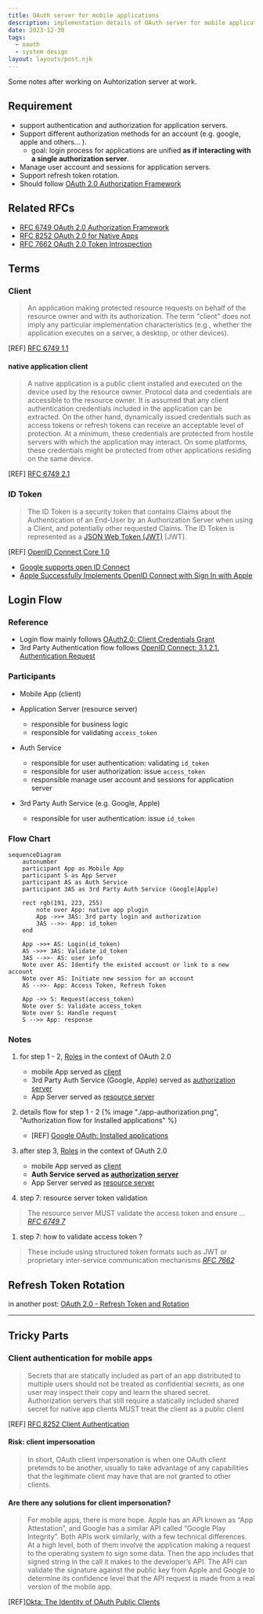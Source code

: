 ```yaml
---
title: OAuth server for mobile applications
description: implementation details of OAuth server for mobile applications 
date: 2023-12-30
tags:
  - oauth
  - system design
layout: layouts/post.njk
---
```


Some notes after working on Auhtorization server at work.

## Requirement
- support authentication and authorization for application servers.
- Support different authorization methods for an account (e.g. google, apple and others... ).
    - goal: login process for applications are unified **as if interacting with a single authorization server**.
- Manage user account and sessions for application servers.
- Support refresh token rotation.
- Should follow [OAuth 2.0 Authorization Framework](https://datatracker.ietf.org/doc/html/rfc6749)

## Related RFCs
- [RFC 6749 OAuth 2.0 Authorization Framework](https://datatracker.ietf.org/doc/html/rfc6749)
- [RFC 8252 OAuth 2.0 for Native Apps](https://datatracker.ietf.org/doc/html/rfc8252)
- [RFC 7662 OAuth 2.0 Token Introspection](https://datatracker.ietf.org/doc/html/rfc7662)

## Terms
### Client
>  An application making protected resource requests on behalf of the resource owner and with its authorization.  The term "client" does not imply any particular implementation characteristics (e.g., whether the application executes on a server, a desktop, or other devices).

[REF] [RFC 6749 1.1](https://datatracker.ietf.org/doc/html/rfc6749#section-1.1)

#### native application client
> A native application is a public client installed and executed on the device used by the resource owner.  Protocol data and credentials are accessible to the resource owner.  It is assumed that any client authentication credentials included in the application can be extracted.  On the other hand, dynamically issued credentials such as access tokens or refresh tokens can receive an acceptable level of protection.  At a minimum, these credentials are protected from hostile servers with which the application may interact.  On some platforms, these credentials might be protected from other applications residing on the same device.

[REF] [RFC 6749 2.1](https://datatracker.ietf.org/doc/html/rfc6749#section-2.1)

### ID Token

> The ID Token is a security token that contains Claims about the Authentication of an End-User by an Authorization Server when using a Client, and potentially other requested Claims. The ID Token is represented as a [JSON Web Token (JWT)](https://openid.net/specs/openid-connect-core-1_0.html#JWT) [JWT].

[REF] [OpenID Connect Core 1.0](https://openid.net/specs/openid-connect-core-1_0.html#IDToken)

- [Google supports open ID Connect](https://developers.google.com/identity/openid-connect/openid-connect)
- [Apple Successfully Implements OpenID Connect with Sign In with Apple](https://openid.net/apple-successfully-implements-openid-connect-with-sign-in-with-apple/)

## Login Flow
### Reference
- Login flow mainly follows [OAuth2.0: Client Credentials Grant](https://datatracker.ietf.org/doc/html/rfc6749#section-4.4)
- 3rd Party Authentication flow follows [OpenID Connect: 3.1.2.1.  Authentication Request](https://openid.net/specs/openid-connect-core-1_0.html#AuthRequest)

### Participants
- Mobile App (client)

- Application Server (resource server)
    - responsible for business logic
    - responsible for validating `access_token`

- Auth Service
    - responsible for user authentication: validating `id_token`
    - responsible for user authorization: issue `access_token`
    - responsible manage user account and sessions for application server

- 3rd Party Auth Service (e.g. Google, Apple)
    - responsible for user authentication: issue `id_token`

### Flow Chart

```mermaid
sequenceDiagram
    autonumber
    participant App as Mobile App
    participant S as App Server
    participant AS as Auth Service
    participant 3AS as 3rd Party Auth Service (Google|Apple)

    rect rgb(191, 223, 255)
        note over App: native app plugin
        App ->>+ 3AS: 3rd party login and authorization
        3AS -->>- App: id_token
    end

    App ->>+ AS: Login(id_token)
    AS ->>+ 3AS: Validate id_token
    3AS -->>- AS: user info
    Note over AS: Identify the existed account or link to a new account
    Note over AS: Initiate new session for an account
    AS -->>- App: Access Token, Refresh Token

    App ->> S: Request(access_token)
    Note over S: Validate access_token
    Note over S: Handle request
    S -->> App: response
```


### Notes
1.  for step 1 - 2, [Roles](https://datatracker.ietf.org/doc/html/rfc6749#section-1.1) in the context of OAuth 2.0
    - mobile App served as [client](https://datatracker.ietf.org/doc/html/rfc6749#section-1.1)
    - 3rd Party Auth Service (Google, Apple) served as [authorization server](https://datatracker.ietf.org/doc/html/rfc6749#section-1.1)
    - App Server served as [resource server](https://datatracker.ietf.org/doc/html/rfc6749#section-1.1)

1. details flow for step 1 - 2
    {% image "./app-authorization.png", "Authorization flow for Installed applications" %}
    - [REF] [Google OAuth: Installed applications](https://developers.google.com/identity/protocols/oauth2#installed)
1.  after step 3, [Roles](https://datatracker.ietf.org/doc/html/rfc6749#section-1.1) in the context of OAuth 2.0
    - mobile App served as [client](https://datatracker.ietf.org/doc/html/rfc6749#section-1.1)
    - **Auth Service served as [authorization server](https://datatracker.ietf.org/doc/html/rfc6749#section-1.1)**
    - App Server served as [resource server](https://datatracker.ietf.org/doc/html/rfc6749#section-1.1)

1. step 7: resource server token validation
> The resource server MUST validate the access token and ensure ... *[RFC 6749 7](https://datatracker.ietf.org/doc/html/rfc6749#section-7)*
1. step 7: how to validate access token ? 
> These include using structured token formats such as JWT or proprietary inter-service communication mechanisms *[RFC 7662](https://datatracker.ietf.org/doc/html/rfc7662#section-1)*

## Refresh Token Rotation
in another post: [OAuth 2.0 - Refresh Token and Rotation](/blog/oauth2-refresh-token)

---
## Tricky Parts
### Client authentication for mobile apps
> Secrets that are statically included as part of an app distributed to multiple users should not be treated as confidential secrets, as one user may inspect their copy and learn the shared secret.
> Authorization servers that still require a statically included shared secret for native app clients MUST treat the client as a public client

[REF] [RFC 8252 Client Authentication](https://datatracker.ietf.org/doc/html/rfc8252#section-8.5)

#### Risk: client impersonation
> In short, OAuth client impersonation is when one OAuth client pretends to be another, usually to take advantage of any capabilities that the legitimate client may have that are not granted to other clients.

#### Are there any solutions for client impersonation?
> For mobile apps, there is more hope. Apple has an API known as “App Attestation”, and Google has a similar API called “Google Play Integrity”. Both APIs work similarly, with a few technical differences. At a high level, both of them involve the application making a request to the operating system to sign some data. Then the app includes that signed string in the call it makes to the developer’s API. The API can validate the signature against the public key from Apple and Google to determine its confidence level that the API request is made from a real version of the mobile app.

[REF][Okta: The Identity of OAuth Public Clients](https://developer.okta.com/blog/2022/06/01/oauth-public-client-identity#what-is-oauth-client-impersonation)